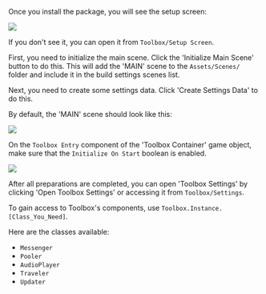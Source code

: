 Once you install the package, you will see the setup screen:

<img src="setup_screen.png">

If you don't see it, you can open it from `Toolbox/Setup Screen`.

First, you need to initialize the main scene. Click the 'Initialize Main Scene' button to do this. This will add the 'MAIN' scene to the `Assets/Scenes/` folder and include it in the build settings scenes list.

Next, you need to create some settings data. Click 'Create Settings Data' to do this.

By default, the 'MAIN' scene should look like this:

<img src="main_scene.png">

On the `Toolbox Entry` component of the 'Toolbox Container' game object, make sure that the `Initialize On Start` boolean is enabled.

<img src="initialize_on_start.png">

After all preparations are completed, you can open 'Toolbox Settings' by clicking 'Open Toolbox Settings' or accessing it from `Toolbox/Settings`.

To gain access to Toolbox's components, use `Toolbox.Instance.[Class_You_Need]`.

Here are the classes available:

- `Messenger`
- `Pooler`
- `AudioPlayer`
- `Traveler`
- `Updater`